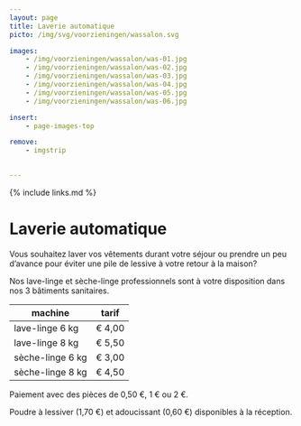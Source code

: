 ```yaml
---
layout: page
title: Laverie automatique
picto: /img/svg/voorzieningen/wassalon.svg

images:
    - /img/voorzieningen/wassalon/was-01.jpg
    - /img/voorzieningen/wassalon/was-02.jpg
    - /img/voorzieningen/wassalon/was-03.jpg
    - /img/voorzieningen/wassalon/was-04.jpg
    - /img/voorzieningen/wassalon/was-05.jpg
    - /img/voorzieningen/wassalon/was-06.jpg

insert:
    - page-images-top

remove:
    - imgstrip
    

---
```

{% include links.md %}

# Laverie automatique

Vous souhaitez laver vos vêtements durant votre séjour ou prendre un peu d’avance pour éviter une pile de lessive à votre retour à la maison?

Nos lave-linge et sèche-linge professionnels sont à votre disposition dans nos 3 bâtiments sanitaires.


| machine                  | tarif  |
|--------------------------|:------:|
| lave-linge 6 kg          | € 4,00 |
| lave-linge 8 kg          | € 5,50 |
| sèche-linge 6 kg         | € 3,00 |
| sèche-linge 8 kg         | € 4,50 |


Paiement avec des pièces de 0,50 €, 1 € ou 2 €.

Poudre à lessiver (1,70 €) et adoucissant (0,60 €) disponibles à la réception.